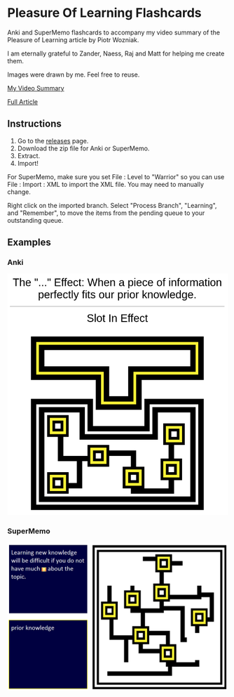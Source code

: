 # Pleasure Of Learning Flashcards
Anki and SuperMemo flashcards to accompany my video summary of the Pleasure of Learning article by Piotr Wozniak.

I am eternally grateful to Zander, Naess, Raj and Matt for helping me create them.

Images were drawn by me. Feel free to reuse.

[My Video Summary](https://www.youtube.com/watch?v=eAnNGqwI2AQ)

[Full Article](https://supermemo.guru/wiki/Pleasure_of_learning)

## Instructions

1. Go to the [releases](https://github.com/bjsi/PleasureOfLearning/releases/latest) page.
2. Download the zip file for Anki or SuperMemo.
3. Extract.
4. Import!

For SuperMemo, make sure you set File : Level to "Warrior" so you can use File : Import : XML to import the XML file.
You may need to manually change.

Right click on the imported branch. Select "Process Branch", "Learning", and "Remember", to move the items from the pending queue to your outstanding queue.

## Examples

### Anki

<p align="center"><img src="https://github.com/bjsi/PleasureOfLearning/blob/main/examples/anki.png?raw=true"></p>

### SuperMemo

<p align="center"><img src="https://github.com/bjsi/PleasureOfLearning/blob/main/examples/sm.png?raw=true"></p>
